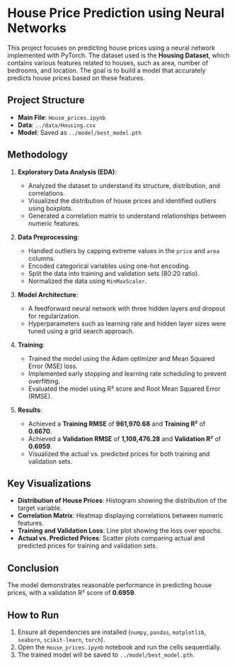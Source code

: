 # House Price Prediction using Neural Networks

This project focuses on predicting house prices using a neural network implemented with PyTorch. The dataset used is the **Housing Dataset**, which contains various features related to houses, such as area, number of bedrooms, and location. The goal is to build a model that accurately predicts house prices based on these features.

## Project Structure
- **Main File**: `House_prices.ipynb`
- **Data**: `../data/Housing.csv`
- **Model**: Saved as `../model/best_model.pth`

## Methodology
1. **Exploratory Data Analysis (EDA)**:
   - Analyzed the dataset to understand its structure, distribution, and correlations.
   - Visualized the distribution of house prices and identified outliers using boxplots.
   - Generated a correlation matrix to understand relationships between numeric features.

2. **Data Preprocessing**:
   - Handled outliers by capping extreme values in the `price` and `area` columns.
   - Encoded categorical variables using one-hot encoding.
   - Split the data into training and validation sets (80:20 ratio).
   - Normalized the data using `MinMaxScaler`.

3. **Model Architecture**:
   - A feedforward neural network with three hidden layers and dropout for regularization.
   - Hyperparameters such as learning rate and hidden layer sizes were tuned using a grid search approach.

4. **Training**:
   - Trained the model using the Adam optimizer and Mean Squared Error (MSE) loss.
   - Implemented early stopping and learning rate scheduling to prevent overfitting.
   - Evaluated the model using R² score and Root Mean Squared Error (RMSE).

5. **Results**:
   - Achieved a **Training RMSE** of **961,970.68** and **Training R²** of **0.6670**.
   - Achieved a **Validation RMSE** of **1,108,476.28** and **Validation R²** of **0.6959**.
   - Visualized the actual vs. predicted prices for both training and validation sets.

## Key Visualizations
- **Distribution of House Prices**: Histogram showing the distribution of the target variable.
- **Correlation Matrix**: Heatmap displaying correlations between numeric features.
- **Training and Validation Loss**: Line plot showing the loss over epochs.
- **Actual vs. Predicted Prices**: Scatter plots comparing actual and predicted prices for training and validation sets.

## Conclusion
The model demonstrates reasonable performance in predicting house prices, with a validation R² score of **0.6959**.

## How to Run
1. Ensure all dependencies are installed (`numpy`, `pandas`, `matplotlib`, `seaborn`, `scikit-learn`, `torch`).
2. Open the `House_prices.ipynb` notebook and run the cells sequentially.
3. The trained model will be saved to `../model/best_model.pth`.
